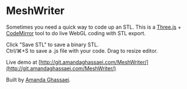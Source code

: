 # MeshWriter

Sometimes you need a quick way to code up an STL. This is a [Three.js](https://threejs.org/) + [CodeMirror](https://codemirror.net/) tool to do live WebGL coding with STL export.  

Click "Save STL" to save a binary STL.  
Ctrl/⌘+S to save a .js file with your code.
Drag to resize editor.  

Live demo at [http://git.amandaghassaei.com/MeshWriter/](http://git.amandaghassaei.com/MeshWriter/)  

Built by [Amanda Ghassaei](http://www.amandaghassaei.com/). 
